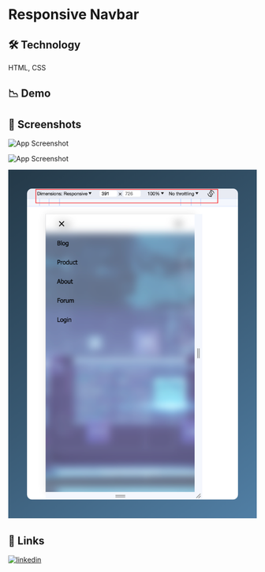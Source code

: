 
# Responsive Navbar

## 🛠 Technology
HTML, CSS

## 📉 Demo


## 📸 Screenshots

![App Screenshot](https://github.com/sedaballi/HTML-CSS-Workspace/blob/main/Responsive%20Navbar/images/rapidsnap-2024-01-28-22-41-04.png?raw=true)

![App Screenshot](https://github.com/sedaballi/HTML-CSS-Workspace/blob/main/Responsive%20Navbar/images/rapidsnap-2024-01-28-22-43-03.png?raw=true)

![App Screenshot](https://github.com/sedaballi/HTML-CSS-Workspace/blob/main/Responsive%20Navbar/images/rapidsnap-2024-01-28-22-43-59.png?raw=true)


## 🔗 Links
[![linkedin](https://img.shields.io/badge/linkedin-0A66C2?style=for-the-badge&logo=linkedin&logoColor=white)](https://www.linkedin.com/in/sedaballi/)
